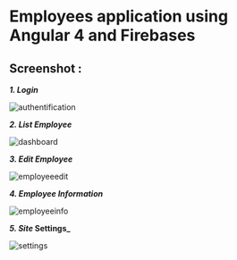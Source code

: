 # Employees application using Angular 4 and Firebases

## Screenshot : 

**_1. Login_** 

![authentification](https://user-images.githubusercontent.com/17427223/31055051-ddcb6fde-a6be-11e7-949e-9e3100072dbd.png)

**_2. List Employee_**

![dashboard](https://user-images.githubusercontent.com/17427223/31055052-ddceddcc-a6be-11e7-90d1-7d255c68e3da.png)

**_3. Edit Employee_** 

 ![employeeedit](https://user-images.githubusercontent.com/17427223/31055053-ddd1ea12-a6be-11e7-9ef4-5f56160e3a40.png)

**_4. Employee Information_** 

 ![employeeinfo](https://user-images.githubusercontent.com/17427223/31055054-ddd736fc-a6be-11e7-8880-a874954f0f83.png)

**_5. Site_ Settings_** 

![settings](https://user-images.githubusercontent.com/17427223/31055055-dddad4ba-a6be-11e7-8b45-b7030f9663f7.png)


